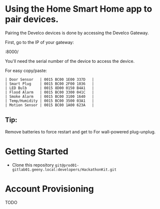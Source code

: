 # Using the Home Smart Home app to pair devices. #

Pairing the Develco devices is done by accessing the Develco Gateway.

First, go to the IP of your gateway:

<Your IP>:8000/

You'll need the serial number of the device to access the device.

For easy copy/paste:

```
| Door Sensor   | 0015 BC00 1E00 337D   |
| Smart Plug    | 0015 BC00 2F00 1036   |
| LED Bulb      | 0015 8D00 0150 B4A1   |
| Flood Alarm   | 0015 BC00 3300 041C   |
| Smoke Alarm   | 0015 BC00 3100 1640   |
| Temp/Humidity | 0015 BC00 3500 03A1   |
| Motion Sensor | 0015 BC00 1A00 623A   |
```


## Tip:

Remove batteries to force restart and get to
For wall-powered plug-unplug.

# Getting Started

 * Clone this repository `git@prod01-gitlab01.geeny.local:developers/HackathonKit.git`

# Account Provisioning

TODO
